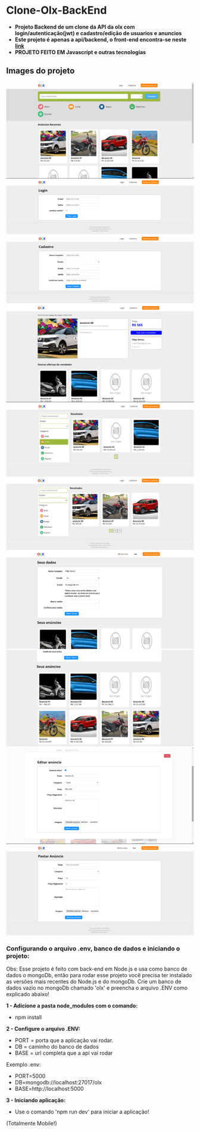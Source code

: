 # Clone-Olx-BackEnd
* **Projeto Backend de um clone da API da olx com login/autenticação(jwt) e cadastro/edição de usuarios e anuncios**
* **Este projeto é apenas a api/backend, o front-end encontra-se neste [link](https://github.com/Filipe-Nunes-Silva/Clone-Olx-FrontEnd)**
* **PROJETO FEITO EM Javascript e outras tecnologias**

## Images do projeto
![img1](https://github.com/Filipe-Nunes-Silva/Clone-Olx-BackEnd/blob/main/img1.png)
![img2](https://github.com/Filipe-Nunes-Silva/Clone-Olx-BackEnd/blob/main/img2.png)
![img3](https://github.com/Filipe-Nunes-Silva/Clone-Olx-BackEnd/blob/main/img3.png)
![img4](https://github.com/Filipe-Nunes-Silva/Clone-Olx-BackEnd/blob/main/img4.png)
![img5](https://github.com/Filipe-Nunes-Silva/Clone-Olx-BackEnd/blob/main/img5.png)
![img6](https://github.com/Filipe-Nunes-Silva/Clone-Olx-BackEnd/blob/main/img6.png)
![img7](https://github.com/Filipe-Nunes-Silva/Clone-Olx-BackEnd/blob/main/img7.png)
![img8](https://github.com/Filipe-Nunes-Silva/Clone-Olx-BackEnd/blob/main/img8.png)
![img9](https://github.com/Filipe-Nunes-Silva/Clone-Olx-BackEnd/blob/main/img9.png)
![img10](https://github.com/Filipe-Nunes-Silva/Clone-Olx-BackEnd/blob/main/img10.png)

### Configurando o arquivo .env, banco de dados e iniciando o projeto:
Obs: Esse projeto é feito com back-end em Node.js e usa como banco de dados o mongoDb, então para rodar esse projeto você precisa ter instalado as versões mais recentes do Node.js e do mongoDb. Crie um banco de dados vazio no mongoDb chamado 'olx' e preencha o arquivo .ENV como explicado abaixo!

**1 - Adicione a pasta node_modules com o comando:**
- npm install

**2 - Configure o arquivo .ENV:**

- PORT = porta que a aplicação vai rodar.
- DB = caminho do banco de dados
- BASE = url completa que a api vai rodar

Exemplo .env:
- PORT=5000
- DB=mongodb://localhost:27017/olx
- BASE=http://localhost:5000

**3 - Iniciando aplicação:**
- Use o comando 'npm run dev' para iniciar a aplicação!

(Totalmente Mobile!)
